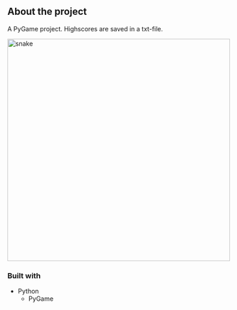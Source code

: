 ## About the project

A PyGame project. Highscores are saved in a txt-file.

<img width="500" alt="snake" src="https://user-images.githubusercontent.com/92177978/184732783-4b46afbb-bcb6-441c-9915-9804e335741e.png">

### Built with

* Python
  * PyGame
